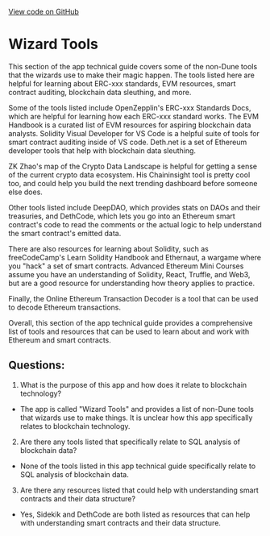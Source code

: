 [View code on GitHub](https://dune.com/docs/reference/wizard-tools/index.md)

# Wizard Tools

This section of the app technical guide covers some of the non-Dune tools that the wizards use to make their magic happen. The tools listed here are helpful for learning about ERC-xxx standards, EVM resources, smart contract auditing, blockchain data sleuthing, and more. 

Some of the tools listed include OpenZepplin's ERC-xxx Standards Docs, which are helpful for learning how each ERC-xxx standard works. The EVM Handbook is a curated list of EVM resources for aspiring blockchain data analysts. Solidity Visual Developer for VS Code is a helpful suite of tools for smart contract auditing inside of VS code. Deth.net is a set of Ethereum developer tools that help with blockchain data sleuthing. 

ZK Zhao's map of the Crypto Data Landscape is helpful for getting a sense of the current crypto data ecosystem. His Chaininsight tool is pretty cool too, and could help you build the next trending dashboard before someone else does. 

Other tools listed include DeepDAO, which provides stats on DAOs and their treasuries, and DethCode, which lets you go into an Ethereum smart contract's code to read the comments or the actual logic to help understand the smart contract's emitted data. 

There are also resources for learning about Solidity, such as freeCodeCamp's Learn Solidity Handbook and Ethernaut, a wargame where you "hack" a set of smart contracts. Advanced Ethereum Mini Courses assume you have an understanding of Solidity, React, Truffle, and Web3, but are a good resource for understanding how theory applies to practice. 

Finally, the Online Ethereum Transaction Decoder is a tool that can be used to decode Ethereum transactions. 

Overall, this section of the app technical guide provides a comprehensive list of tools and resources that can be used to learn about and work with Ethereum and smart contracts.
## Questions: 
 1. What is the purpose of this app and how does it relate to blockchain technology?
- The app is called "Wizard Tools" and provides a list of non-Dune tools that wizards use to make things. It is unclear how this app specifically relates to blockchain technology.

2. Are there any tools listed that specifically relate to SQL analysis of blockchain data?
- None of the tools listed in this app technical guide specifically relate to SQL analysis of blockchain data.

3. Are there any resources listed that could help with understanding smart contracts and their data structure?
- Yes, Sidekik and DethCode are both listed as resources that can help with understanding smart contracts and their data structure.
